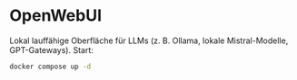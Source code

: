 # OpenWebUI

Lokal lauffähige Oberfläche für LLMs (z. B. Ollama, lokale Mistral-Modelle, GPT-Gateways).
Start:
```bash
docker compose up -d
